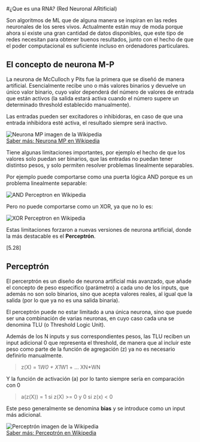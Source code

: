 #¿Que es una RNA? (Red Neuronal ARtificial)

Son algoritmos de ML que de alguna manera se inspiran en las redes neuronales de los seres vivos.
Actualmente están muy de moda porque ahora sí existe una gran cantidad de datos disponibles, que este tipo de redes necesitan para obtener buenos resultados, junto con el hecho de que el poder computacional es suficiente incluso en ordenadores particulares.

## El concepto de neurona M-P

La neurona de McCulloch y Pits fue la primera que se diseñó de manera artificial. Esencialmente recibe uno o más valores binarios y devuelve un único valor binario, cuyo valor dependerá del número de valores de entrada que están activos (la salida estará activa cuando el número supere un determinado threshold establecido manualmente).

Las entradas pueden ser excitadores o inhibidoras, en caso de que una entrada inhibidora esté activa, el resultado siempre será inactivo.

![Neurona MP imagen de la Wikipedia](https://upload.wikimedia.org/wikipedia/commons/c/c8/Mccullochpitts.png)  
[Saber más: Neurona MP en Wikipedia](https://es.wikipedia.org/wiki/Neurona_de_McCulloch-Pitts)

Tiene algunas limitaciones importantes, por ejemplo el hecho de que los valores solo puedan ser binarios, que las entradas no puedan tener distintso pesos,  y solo permiten resolver problemas linealmente separables.

Por ejemplo puede comportarse como una puerta lógica AND porque es un problema linealmente separable:

![AND Perceptron en Wikipedia](https://upload.wikimedia.org/wikipedia/commons/thumb/8/82/Computer.Science.AI.Neuron.AND.svg/225px-Computer.Science.AI.Neuron.AND.svg.png)

Pero no puede comportarse como un XOR, ya que no lo es:

![XOR Perceptron en Wikipedia](https://upload.wikimedia.org/wikipedia/commons/thumb/9/93/Computer.Science.AI.Neuron.XOR.svg/225px-Computer.Science.AI.Neuron.XOR.svg.png)

Estas limitaciones forzaron a nuevas versiones de neurona artificial, donde la más destacable es el __Perceptrón__.

[5.28]

## Perceptrón

El percerptrón es un diseño de neurona artificial más avanzado, que añade el concepto de peso especifico (parámetro) a cada uno de los inputs, que además no son solo binarios, sino que acepta valores reales, al igual que la salida (por lo que ya no es una salida binaria). 

El perceptrón puede no estar limitado a una única neurona, sino que puede ser una combinación de varias neuronas, en cuyo caso cada una se denomina TLU (o Threshold Logic Unit).

Además de los N inputs y sus correspondientes pesos, las TLU reciben un input adicional 0 que representa el threshold, de manera que al incluir este peso como parte de la función de agregación (z) ya no es necesario definirlo manualmente.

> z(X) = 1*W0 + X1*W1 + ... XN*WN  

Y la función de activación (a) por lo tanto siempre sería en comparación con 0

> a(z(X)) = 1 si z(X) >= 0 y 0 si z(x) < 0

Este peso generalmente se denomina __bias__ y se introduce como un input más adicional.

![Perceptrón imagen de la Wikipedia](https://upload.wikimedia.org/wikipedia/commons/thumb/b/b0/Perceptr%C3%B3n_5_unidades.svg/1280px-Perceptr%C3%B3n_5_unidades.svg.png)  
[Saber más: Perceptrón en Wikipedia](https://es.wikipedia.org/wiki/Perceptr%C3%B3n)
